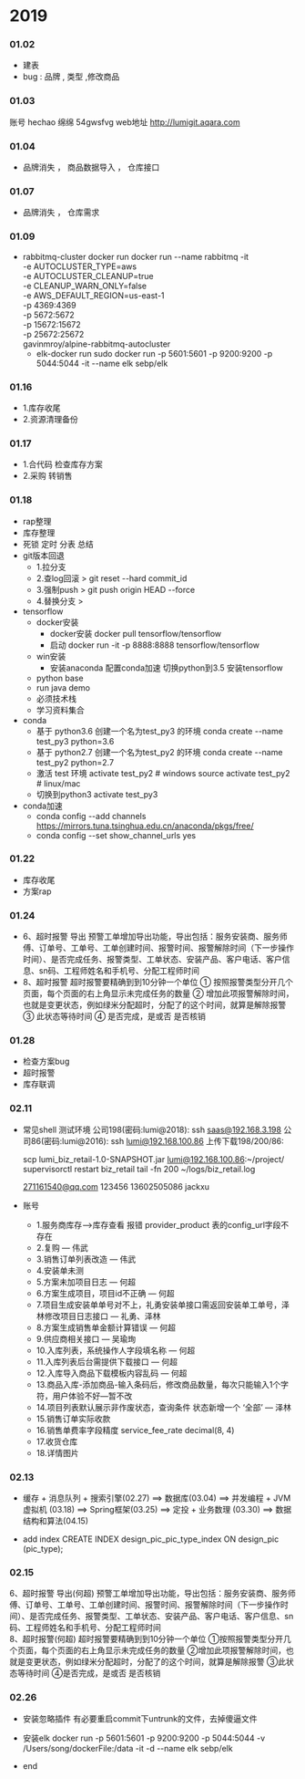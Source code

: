 #  2019

### 01.02
- 建表
- bug : 品牌 , 类型 ,修改商品

### 01.03
账号  hechao
绵绵  54gwsfvg
web地址  http://lumigit.aqara.com

### 01.04
- 品牌消失 ， 商品数据导入 ， 仓库接口

### 01.07
- 品牌消失  ，  仓库需求  

### 01.09
- rabbitmq-cluster docker run
docker run --name rabbitmq -it \
  -e AUTOCLUSTER_TYPE=aws \
  -e AUTOCLUSTER_CLEANUP=true \
  -e CLEANUP_WARN_ONLY=false \
  -e AWS_DEFAULT_REGION=us-east-1 \
  -p 4369:4369 \
  -p 5672:5672 \
  -p 15672:15672 \
  -p 25672:25672 \
  gavinmroy/alpine-rabbitmq-autocluster
  -  elk-docker run
    sudo docker run -p 5601:5601 -p 9200:9200 -p 5044:5044 -it --name elk sebp/elk

### 01.16
- 1.库存收尾
- 2.资源清理备份


### 01.17
- 1.合代码 检查库存方案
- 2.采购 转销售


### 01.18
- rap整理
- 库存整理
- 死锁 定时 分表 总结
- git版本回退
    - 1.拉分支
    - 2.查log回滚 > git reset --hard commit_id
    - 3.强制push > git push origin HEAD --force
    - 4.替换分支 >
- tensorflow
    - docker安装
        - docker安装 docker pull tensorflow/tensorflow
        - 启动 docker run -it -p 8888:8888 tensorflow/tensorflow
    - win安装
        - 安装anaconda  配置conda加速 切换python到3.5 安装tensorflow
    - python base
    - run java demo
    - 必须技术栈
    - 学习资料集合
- conda
    - 基于 python3.6 创建一个名为test_py3 的环境 conda create --name test_py3 python=3.6
    - 基于 python2.7 创建一个名为test_py2 的环境
    conda create --name test_py2 python=2.7
    - 激活 test 环境
    activate test_py2  # windows
    source activate test_py2 # linux/mac
    - 切换到python3
    activate test_py3
- conda加速
    - conda config --add channels https://mirrors.tuna.tsinghua.edu.cn/anaconda/pkgs/free/  
    - conda config --set show_channel_urls yes

### 01.22
- 库存收尾
- 方案rap

### 01.24
- 6、超时报警 导出
    预警工单增加导出功能，导出包括：服务安装商、服务师傅、订单号、工单号、工单创建时间、报警时间、报警解除时间（下一步操作时间）、是否完成任务、报警类型、工单状态、安装产品、客户电话、客户信息、sn码、工程师姓名和手机号、分配工程师时间
- 8、超时报警
    超时报警要精确到到10分钟一个单位
    ① 按照报警类型分开几个页面，每个页面的右上角显示未完成任务的数量
    ② 增加此项报警解除时间，也就是变更状态，例如绿米分配超时，分配了的这个时间，就算是解除报警
    ③ 此状态等待时间
    ④ 是否完成，是或否  是否核销


### 01.28
- 检查方案bug
- 超时报警
- 库存联调


### 02.11
- 常见shell
    测试环境
    公司198(密码:lumi@2018):
    ssh saas@192.168.3.198
    公司86(密码:lumi@2016):
    ssh lumi@192.168.100.86
    上传下载198/200/86:

    scp lumi_biz_retail-1.0-SNAPSHOT.jar lumi@192.168.100.86:~/project/
    supervisorctl restart biz_retail
    tail -fn 200 ~/logs/biz_retail.log

    271161540@qq.com	123456
    13602505086 jackxu

- 账号
    -  1.服务商库存—>库存查看 报错 provider_product 表的config_url字段不存在
    -  2.复购 — 伟武
    -  3.销售订单列表改造 — 伟武
    -  4.安装单未测
    -  5.方案未加项目日志 — 何超
    -  6.方案生成项目，项目id不正确 — 何超
    -  7.项目生成安装单单号对不上，礼勇安装单接口需返回安装单工单号，泽林修改项目日志接口 — 礼勇、泽林
    -  8.方案生成销售单金额计算错误 — 何超
    -  9.供应商相关接口 — 吴瑜珣
    -  10.入库列表，系统操作人字段填名称 — 何超
    -  11.入库列表后台需提供下载接口 — 何超
    -  12.入库导入商品下载模板内容乱码 — 何超
    -  13.商品入库-添加商品-输入条码后，修改商品数量，每次只能输入1个字符，用户体验不好—暂不改
    -  14.项目列表默认展示非作废状态，查询条件 状态新增一个 ‘全部’ — 泽林
    -  15.销售订单实际收款
    -  16.销售单费率字段精度 service_fee_rate   decimal(8, 4)
    -   17.收货仓库
    -  18.详情图片



### 02.13  
- 缓存 + 消息队列 + 搜索引擎(02.27)  ==>  数据库(03.04)  ==>  并发编程 + JVM虚拟机 (03.18)   ==>  Spring框架(03.25)  ==>  定投 + 业务数理 (03.30)  ==>  数据结构和算法(04.15)

- add index
    CREATE INDEX design_pic_pic_type_index ON design_pic (pic_type);

### 02.15
6、超时报警 导出(何超)
    预警工单增加导出功能，导出包括：服务安装商、服务师傅、订单号、工单号、工单创建时间、报警时间、报警解除时间（下一步操作时间）、是否完成任务、报警类型、工单状态、安装产品、客户电话、客户信息、sn码、工程师姓名和手机号、分配工程师时间    
8、超时报警(何超)
    超时报警要精确到到10分钟一个单位
    ①按照报警类型分开几个页面，每个页面的右上角显示未完成任务的数量
    ②增加此项报警解除时间，也就是变更状态，例如绿米分配超时，分配了的这个时间，就算是解除报警
    ③此状态等待时间
    ④是否完成，是或否  是否核销


### 02.26

- 安装忽略插件 有必要重启commit下untrunk的文件，去掉傻逼文件

- 安装elk
  docker run -p  5601:5601 -p 9200:9200 -p 5044:5044  -v /Users/song/dockerFile:/data -it -d --name elk sebp/elk

























- end
